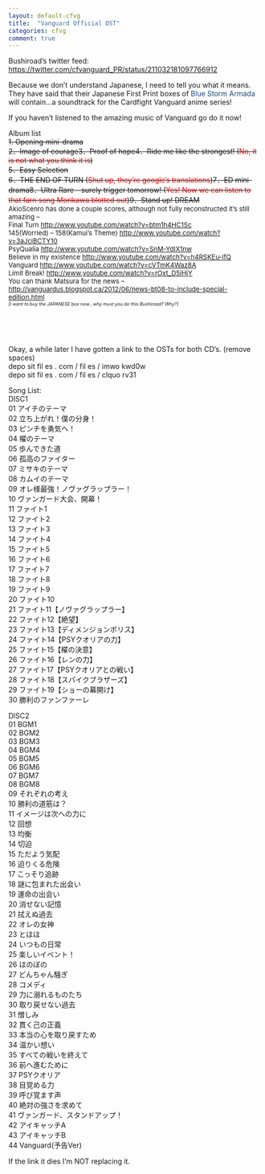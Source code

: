 ```yaml
---
layout: default-cfvg
title:  "Vanguard Official OST"
categories: cfvg
comment: true
---
```


<p>Bushiroad&#8217;s twitter feed: <a href="https://twitter.com/cfvanguard_PR/status/211032181097766912">https://twitter.com/cfvanguard_PR/status/211032181097766912</a></p>
<p>Because we don&#8217;t understand Japanese, I need to tell you what it means. They have said that their Japanese First Print boxes of <span style="color:#1f497d;">Blue Storm Armada </span>will contain&#8230;a soundtrack for the Cardfight Vanguard anime series!</p>

<p>If you haven&#8217;t listened to the amazing music of Vanguard go do it now!</p><!-- more -->
<p>Album list<br />
<del>1.   Opening mini-drama</del><br />
<del> 2．Image of courage3．Proof of hope4．Ride me like the strongest!  (<span style="color:#ff0000;">No, it is not what you think it is</span>)</del><br />
<del> 5．Easy Selection</del><br />
<del> 6．THE END OF TURN (<span style="color:#ff0000;">Shut up, they&#8217;re google&#8217;s translations</span>)7．ED mini-drama8．Ultra Rare &#8211; surely trigger tomorrow! (<span style="color:#ff0000;">Yes! Now we can listen to that farn song Morikawa blotted out</span>)9．Stand up! DREAM</del><br />
<span style="font-size:small;">AkioScenro has done a couple scores, although not fully reconstructed it&#8217;s still amazing &#8211; </span><br />
<span style="font-size:small;">Final Turn </span><a href="http://www.youtube.com/watch?v=btm1h4HC1Sc"><span style="font-size:small;">http://www.youtube.com/watch?v=btm1h4HC1Sc</span></a><br />
<span style="font-size:small;">145(Worried) &#8211; 158(Kamui&#8217;s Theme) </span><a href="http://www.youtube.com/watch?v=3aJciBCTY10"><span style="font-size:small;">http://www.youtube.com/watch?v=3aJciBCTY10</span></a><br />
<span style="font-size:small;">PsyQualia </span><a href="http://www.youtube.com/watch?v=SnM-YdIX1nw"><span style="font-size:small;">http://www.youtube.com/watch?v=SnM-YdIX1nw</span></a><br />
<span style="font-size:small;">Believe in my existence </span><a href="http://www.youtube.com/watch?v=h4RSKEu-lfQ"><span style="font-size:small;">http://www.youtube.com/watch?v=h4RSKEu-lfQ</span></a><br />
<span style="font-size:small;">Vanguard </span><a href="http://www.youtube.com/watch?v=cVTmK4Waz8A"><span style="font-size:small;">http://www.youtube.com/watch?v=cVTmK4Waz8A</span></a><br />
<span style="font-size:small;">Limit Break! </span><a href="http://www.youtube.com/watch?v=rOxt_D5iHjY"><span style="font-size:small;">http://www.youtube.com/watch?v=rOxt_D5iHjY</span></a><br />
<span style="font-size:small;">You can thank Matsura for the news &#8211; </span><a href="http://vanguardus.blogspot.ca/2012/06/news-bt08-to-include-special-edition.html"><span style="font-size:small;">http://vanguardus.blogspot.ca/2012/06/news-bt08-to-include-special-edition.html</span></a><br />
<span style="font-size:xx-small;"><em>[I want to buy the JAPANESE box now&#8230;why must you do this Bushiroad? Why?]</em></span></p>
<p>&nbsp;</p>
<p>&nbsp;</p>
<p>Okay, a while later I have gotten a link to the OSTs for both CD&#8217;s. (remove spaces)<br />
depo sit fil es . com / fil es / imwo kwd0w<br />
depo sit fil es . com / fil es / clquo rv31</p>
<p>Song List:<br />
DISC1<br />
01 アイチのテーマ<br />
02 立ち上がれ！僕の分身！<br />
03 ピンチを勇気へ！<br />
04 櫂のテーマ<br />
05 歩んできた道<br />
06 孤高のファイター<br />
07 ミサキのテーマ<br />
08 カムイのテーマ<br />
09 オレ様最強！ノヴァグラップラー！<br />
10 ヴァンガード大会、開幕！<br />
11 ファイト1<br />
12 ファイト2<br />
13 ファイト3<br />
14 ファイト4<br />
15 ファイト5<br />
16 ファイト6<br />
17 ファイト7<br />
18 ファイト8<br />
19 ファイト9<br />
20 ファイト10<br />
21 ファイト11【ノヴァグラップラー】<br />
22 ファイト12【絶望】<br />
23 ファイト13【ディメンジョンポリス】<br />
24 ファイト14【PSYクオリアの力】<br />
25 ファイト15【櫂の決意】<br />
26 ファイト16【レンの力】<br />
27 ファイト17【PSYクオリアとの戦い】<br />
28 ファイト18【スパイクブラザーズ】<br />
29 ファイト19【ショーの幕開け】<br />
30 勝利のファンファーレ</p>
<p>DISC2<br />
01 BGM1<br />
02 BGM2<br />
03 BGM3<br />
04 BGM4<br />
05 BGM5<br />
06 BGM6<br />
07 BGM7<br />
08 BGM8<br />
09 それぞれの考え<br />
10 勝利の道筋は？<br />
11 イメージは次への力に<br />
12 回想<br />
13 均衡<br />
14 切迫<br />
15 ただよう気配<br />
16 迫りくる危険<br />
17 こっそり追跡<br />
18 謎に包まれた出会い<br />
19 運命の出会い<br />
20 消せない記憶<br />
21 拭えぬ過去<br />
22 オレの女神<br />
23 とほほ<br />
24 いつもの日常<br />
25 楽しいイベント！<br />
26 ほのぼの<br />
27 どんちゃん騒ぎ<br />
28 コメディ<br />
29 力に溺れるものたち<br />
30 取り戻せない過去<br />
31 憎しみ<br />
32 貫く己の正義<br />
33 本当の心を取り戻すため<br />
34 温かい想い<br />
35 すべての戦いを終えて<br />
36 前へ進むために<br />
37 PSYクオリア<br />
38 目覚める力<br />
39 呼び覚ます声<br />
40 絶対の強さを求めて<br />
41 ヴァンガード、スタンドアップ！<br />
42 アイキャッチA<br />
43 アイキャッチB<br />
44 Vanguard(予告Ver)</p>
<p>If the link it dies I&#8217;m NOT replacing it.<i class="fa fa-stop"></i></p>